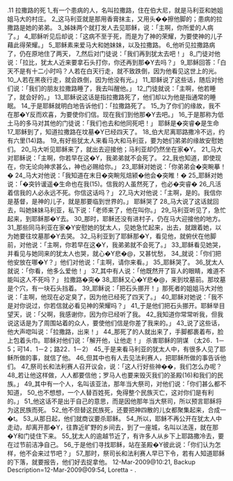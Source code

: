 .11 
拉撒路的死 
1_有一个患病的人，名叫拉撒路，住在伯大尼，就是马利亚和她姐姐马大的村庄。 2_这马利亚就是那用香膏抹主，又用头��擦他脚的；患病的拉撒路是她的弟弟。 3_姊妹两个就打发人去见耶稣，说：「主啊，你所爱的人病了。」 4_耶稣听见后却说：「这病不至于死，而是为了神的荣耀，为要使神的儿子藉此得荣耀。」 5_耶稣素来爱马大和她妹妹，以及拉撒路。 6_他听见拉撒路病了，仍在原地住了两天， 7_然后对门徒说：「我们再到犹太去吧！」 8_门徒对他说：「拉比，犹太人近来要拿石头打你，你还再到那�Y去吗？」 9_耶稣回答：「白天不是有十二小时吗？人若在白天行走，就不致跌倒，因为他看见这世上的光。 10_人若在黑夜行走，就会跌倒，因为他没有光。」 11_耶稣说了这些话，随后对他们说：「我们的朋友拉撒路睡了，我去叫醒他。」 12_门徒就说：「主啊，他若睡了，就会好的。」 13_耶稣说这话是指拉撒路死了，他们却以为他是指通常的睡眠。 14_于是耶稣就明白地告诉他们：「拉撒路死了。 15_为了你们的缘故，我不在那�Y反而欢喜，为要使你们信。现在我们到他那�Y去吧。」 16_于是那称为低土马的多马对其他的门徒说：「我们也去和他同死吧！」 
耶稣是�突睿�是生命 
17_耶稣到了，知道拉撒路在坟墓�Y已经四天了。 18_伯大尼离耶路撒冷不远，约有六里(14)路。 19_有好些犹太人来看马大和马利亚，要为她们弟弟的缘故安慰她们。 20_马大听见耶稣来了，就出去迎接他；马利亚却仍然坐在家�Y。 21_马大对耶稣说：「主啊，你若早在这�Y，我弟弟就不会死了。 22_我也知道，即使现在，你无论向神求甚么，神也必赐给你。」 23_耶稣对她说：「你弟弟会�突畹摹！� 24_马大对他说：「我知道在末日�突畹氖焙颍�他会�突睢！� 25_耶稣对她说：「�突钤谖遥�生命也在我(15)。信我的人虽然死了，也必�突睿� 26_凡活着信我的人必永远不死。你信这话吗？」 27_马大对他说：「主啊，是的。我信你是基督，是神的儿子，就是那要临到世界的。」 
耶稣哭了 
28_马大说了这话就回去，叫她妹妹马利亚，私下说：「老师来了，他在叫你。」 29_马利亚听见了，急忙起来，到耶稣那�Y去。 30_那时，耶稣还没有进村子，仍在马大迎接他的地方。 31_那些同马利亚在家�Y安慰她的犹太人，见她急忙起来，出去，就跟着她，以为她要往坟墓那�Y去哭。 32_马利亚到了耶稣那�Y，看见他，就俯伏在他脚前，对他说：「主啊，你若早在这�Y，我弟弟就不会死了。」 33_耶稣看见她哭，并看见与她同来的犹太人也哭，就心�Y悲�@，又甚忧愁， 34_就说：「你们把他安放在哪�Y？」他们对他说：「主啊，请你来看。」 35_耶稣哭了。 36_犹太人就说：「你看，他多么爱他！」 37_其中有人说：「他既然开了盲人的眼睛，难道不能叫这人不死吗？」 
拉撒路�突� 
38_耶稣又心�Y悲�@，来到坟墓前。那坟墓是个穴，有一块石头挡着。 39_耶稣说：「把石头挪开！」那死者的姐姐马大对他说：「主啊，他现在必定臭了，因为他已经死了四天了。」 40_耶稣对她说：「我不是对你说过，你若信就必看见神的荣耀吗？」 41_于是他们把石头挪开。耶稣举目望天，说：「父啊，我感谢你，因为你已经听了我。 42_我知道你常常听我，但我说这话是为了周围站着的众人，要使他们信是你差了我来的。」 43_说了这些话，他大声唿叫说：「拉撒路，出来！」 44_那死了的人就出来了，手脚都裹着布，脸上包着头巾。耶稣对他们说：「解开他，让他走！」 
杀害耶稣的阴谋 
（太26．1－5；可14．1－2；路22．1－2） 
45_于是来看马利亚的犹太人中，有很多人见了耶稣所做的事，就信了他。 46_但其中也有人去见法利赛人，把耶稣所做的事告诉他们。 47_祭司长和法利赛人召开议会，说：「这人行好些神��，我们怎么办呢？ 48_若让他这样做，人人都要信他；罗马人也要来毁灭我们的圣殿(16)和我们的民族。」 49_其中有一个人，名叫该亚法，那年当大祭司，对他们说：「你们甚么都不知道， 50_也不想想，一个人替百姓死，免得整个民族灭亡，这对你们是有利的。」 51_他这话不是出于自己的意思，而是因他那年当大祭司，所以预言耶稣将为这民族而死。 52_他不但替这民族死，还要把神四散的儿女都聚集起来，合成一�t。 53_从那日起，他们就商议要杀耶稣。 
54_所以，耶稣不再公开在犹太人中走动，却离开那�Y，往靠近旷野的乡间去，到了一座城，名叫以法莲，就在那�Y和门徒住下来。 
55_犹太人的逾越节近了，有许多人从乡下上耶路撒冷去，要在过节前洁净自己。 56_于是他们寻找耶稣，站在圣殿�Y彼此说：「你们认为怎样，他不会来过节吧？」 57_那时，祭司长和法利赛人早已下令，若有人知道耶稣的下落，就要报告，他们好去捉拿他。 
12-Mar-2009@10:21, Backup Description=12-Mar-2009@09:54, Loretta - 
.